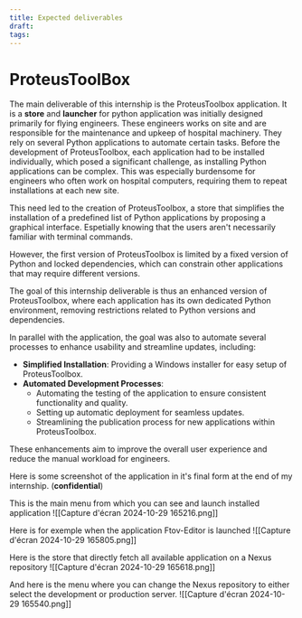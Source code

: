 ```yaml
---
title: Expected deliverables
draft: 
tags:
---
```

# ProteusToolBox
The main deliverable of this internship is the ProteusToolbox application. It is a **store** and **launcher** for python application was initially designed primarily for flying engineers. These engineers works on site and are responsible for the maintenance and upkeep of hospital machinery. They rely on several Python applications to automate certain tasks. Before the development of ProteusToolbox, each application had to be installed individually, which posed a significant challenge, as installing Python applications can be complex. This was especially burdensome for engineers who often work on hospital computers, requiring them to repeat installations at each new site.

This need led to the creation of ProteusToolbox, a store that simplifies the installation of a predefined list of Python applications by proposing a graphical interface. Espetially knowing that the users aren't necessarily familiar with terminal commands.

However, the first version of ProteusToolbox is limited by a fixed version of Python and locked dependencies, which can constrain other applications that may require different versions.

The goal of this internship deliverable is thus an enhanced version of ProteusToolbox, where each application has its own dedicated Python environment, removing restrictions related to Python versions and dependencies.

In parallel with the application, the goal was also to automate several processes to enhance usability and streamline updates, including:

- **Simplified Installation**: Providing a Windows installer for easy setup of ProteusToolbox.
- **Automated Development Processes**:
    - Automating the testing of the application to ensure consistent functionality and quality.
    - Setting up automatic deployment for seamless updates.
    - Streamlining the publication process for new applications within ProteusToolbox.

These enhancements aim to improve the overall user experience and reduce the manual workload for engineers.


Here is some screenshot of the application in it's final form at the end of my internship. (**confidential**)

This is the main menu from which you can see and launch installed application
![[Capture d'écran 2024-10-29 165216.png]]


Here is for exemple when the application Ftov-Editor is launched
![[Capture d'écran 2024-10-29 165805.png]]


Here is the store that directly fetch all available application on a Nexus repository
![[Capture d'écran 2024-10-29 165618.png]]

And here is the menu where you can change the Nexus repository to either select the development or production server. 
![[Capture d'écran 2024-10-29 165540.png]]



